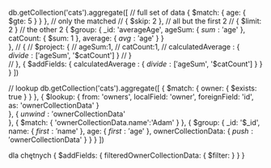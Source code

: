db.getCollection('cats').aggregate([
   // full set of data
  { $match: { age: { $gte: 5 } } },
  // only the matched
//   { $skip: 2 },
  // all but the first 2
//   { $limit: 2 }
  // the other 2
  {
     $group: {
        _id: 'averageAge',
        ageSum: { $sum: '$age' },
        catCount: { $sum: 1 },
        average: { $avg: '$age' }
     }  
  },
//   {
//     $project: {
//           ageSum:1,
//           catCount:1,
//           calculatedAverage : { $divide: ['$ageSum', '$catCount'] }
//         }    
//   },
   {
    $addFields: {
          calculatedAverage : { $divide: ['$ageSum', '$catCount'] }
     }    
  }
])



// lookup
db.getCollection('cats').aggregate([
{ $match: { owner: { $exists: true } } },
{ $lookup: {
      from: 'owners',
      localField: 'owner',
      foreignField: 'id',
      as: 'ownerCollectionData'
    }    
},
{
   $unwind: '$ownerCollectionData'    
},
{ $match: { 'ownerCollectionData.name':'Adam' } },
{ $group: {
    _id: '$_id',
    name: { $first: '$name' },
    age: { $first: '$age' },
    ownerCollectionData: { $push: '$ownerCollectionData' }
 } 
 }
])


dla chętnych 
{
    $addFields: {
        filteredOwnerCollectionData: { $filter:  }
    }
}